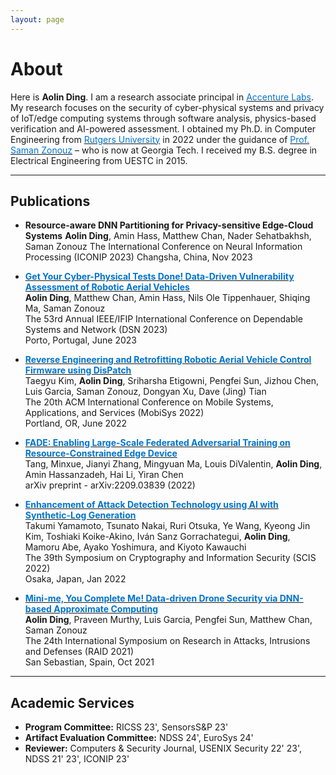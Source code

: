 ```yaml
---
layout: page
---
```


# About

Here is **Aolin Ding**. I am a research associate principal in [<font color='0074cc'>Accenture Labs</font>](https://www.accenture.com/us-en/about/accenture-labs-index). My research focuses on the security of cyber-physical systems and privacy of IoT/edge computing systems through software analysis, physics-based verification and AI-powered assessment. I obtained my Ph.D. in Computer Engineering from [<font color='0074cc'>Rutgers University</font>](https://www.ece.rutgers.edu/) in 2022 under the guidance of [<font color='0074cc'>Prof. Saman Zonouz</font>](https://sites.google.com/site/samanzonouz4n6/saman-zonouz) – who is now at Georgia Tech. I received my B.S. degree in Electrical Engineering from UESTC in 2015.

---

## Publications

<!-- - **ModelGuard: Information-Theoretic Defense Against Model Extraction Attacks**
Minxue Tang, Anna Dai, Louis DiValentin, **Aolin Ding**, Amin Hass, Yiran Chen, Neil Zhenqiang Gong, Hai "Helen" Li
The 33st USENIX Security Symposium (USENIX Security 2024)
Philadelphia, PA, Aug 2024
</br> -->
- **Resource-aware DNN Partitioning for Privacy-sensitive Edge-Cloud Systems**
**Aolin Ding**, Amin Hass, Matthew Chan, Nader Sehatbakhsh, Saman Zonouz
The International Conference on Neural Information Processing (ICONIP 2023)
Changsha, China, Nov 2023

- [**<font color='#0074cc'>Get Your Cyber-Physical Tests Done! Data-Driven Vulnerability Assessment of Robotic Aerial Vehicles</font>**](https://publications.cispa.saarland/3937/1/ding23robotic.pdf)\
**Aolin Ding**, Matthew Chan, Amin Hass, Nils Ole Tippenhauer, Shiqing Ma, Saman Zonouz\
The 53rd Annual IEEE/IFIP International Conference on Dependable Systems and Network (DSN 2023)\
Porto, Portugal, June 2023

- [**<font color='#0074cc'>Reverse Engineering and Retrofitting Robotic Aerial Vehicle Control Firmware using DisPatch</font>**](https://dl.acm.org/doi/pdf/10.1145/3498361.3538938)\
Taegyu Kim, **Aolin Ding**, Sriharsha Etigowni, Pengfei Sun, Jizhou Chen, Luis Garcia, Saman Zonouz, Dongyan Xu, Dave (Jing) Tian\
The 20th ACM International Conference on Mobile Systems, Applications, and Services (MobiSys 2022)\
Portland, OR, June 2022

- [**<font color='#0074cc'>FADE: Enabling Large-Scale Federated Adversarial Training on Resource-Constrained Edge Device</font>**](https://arxiv.org/pdf/2209.03839.pdf)\
Tang, Minxue, Jianyi Zhang, Mingyuan Ma, Louis DiValentin, **Aolin Ding**, Amin Hassanzadeh, Hai Li, Yiran Chen\
arXiv preprint - arXiv:2209.03839 (2022)

- [**<font color='#0074cc'>Enhancement of Attack Detection Technology using AI with Synthetic-Log Generation</font>**](https://www.iwsec.org/scis/2022/program.html)\
Takumi Yamamoto, Tsunato Nakai, Ruri Otsuka, Ye Wang, Kyeong Jin Kim, Toshiaki Koike-Akino, Iván Sanz Gorrachategui, **Aolin Ding**, Mamoru Abe, Ayako Yoshimura, and Kiyoto Kawauchi\
The 39th Symposium on Cryptography and Information Security (SCIS 2022)\
Osaka, Japan, Jan 2022

- [**<font color='#0074cc'>Mini-me, You Complete Me! Data-driven Drone Security via DNN-based Approximate Computing</font>**](https://www.iwsec.org/scis/2022/program.html)\
**Aolin Ding**, Praveen Murthy, Luis Garcia, Pengfei Sun, Matthew Chan, Saman Zonouz\
The 24th International Symposium on Research in Attacks, Intrusions and Defenses (RAID 2021)\
San Sebastian, Spain, Oct 2021

---

## Academic Services

- **Program Committee:** RICSS 23', SensorsS&P 23'
- **Artifact Evaluation Committee:** NDSS 24', EuroSys 24'
- **Reviewer:** Computers & Security Journal, USENIX Security 22' 23', NDSS 21' 23', ICONIP 23'
